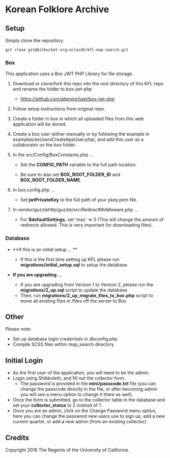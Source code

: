 # Korean Folklore Archive

## Setup

Simply clone the repository:

`git clone git@bitbucket.org:uclacdh/kfl-map-search.git`

### Box

This application uses a Box JWT PHP Library for file storage.

1. Download or clone/fork this repo into the root directory of this KFL repo and rename the folder to box-jwt-php

	* https://github.com/allenmichael/box-jwt-php
       
2. Follow setup instructions from original repo.

3. Create a folder in box in which all uploaded files from this web application will be stored.

4. Create a box user (either manually or by following the example in examples/exUsersCreateAppUser.php), and add this user as a collaborator on the box folder.

5. In the src/Config/BoxConstants.php ...

	* Set the **CONFIG_PATH** variable to the full path location.
   
	* Be sure to also set **BOX_ROOT_FOLDER_ID** and **BOX_ROOT_FOLDER_NAME**.

6. In box.config.php ...

	* Set **jwtPrivateKey** to the full path of your pkey.pem file.


7. In vendor/guzzlehttp/guzzle/src/RedirectMiddleware.php ...

	* For **$defaultSettings**, set 'max' => 0 (This will change the amount of redirects allowed. This is very important for downloading files).


### Database
* **If this is an initial setup ... **
    * If this is the first time setting up KFL please run **migrations/initial_setup.sql** to setup the database.

* **If you are upgrading ...**
    * If you are upgrading from Version 1 to Version 2, please run the **migrations/2_up.sql** script to update the database.
    * Then, run **migrations/2_up_migrate_files_to_box.php** script to move all existing files in /files off the server to Box.

## Other
Please note: 

* Set up database login credentials in dbconfig.php
* Compile SCSS files within map_search directory

## Initial Login
* As the first user of the application, you will need to be the admin.
* Login using Shibboleth, and fill out the collector form.
    * The password is provided in the **mini/passcode.txt** file (you can change the passcode directly in the file, or after becoming admin you will see a menu option to change it there as well).
* Once the form is submitted, go to the collector table in the database and set your **collector_status** to 2 instead of 1.
* Once you are an admin, click on the Change Password menu option, here you can change the password new users use to sign up, add a new current quarter, or add a new admin (from an existing collector).

## Credits

Copyright 2018 The Regents of the University of California.